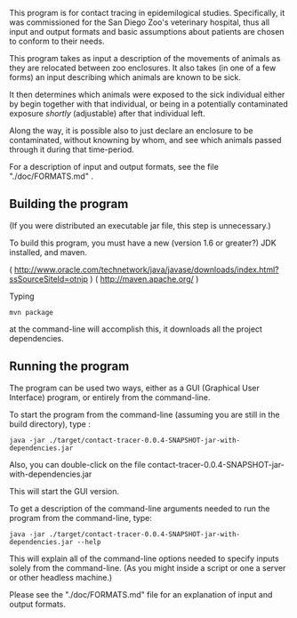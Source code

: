 This program is for contact tracing in epidemilogical studies. Specifically, it was commissioned for the San Diego Zoo's veterinary hospital, thus all input and output formats and basic assumptions about patients are chosen to conform to their needs.

This program takes as input a description of the movements of animals as they are relocated between zoo enclosures.
It also takes (in one of a few forms) an input describing which animals are known to be sick.

It then determines which animals were exposed to the sick individual either by begin together with that individual, or being in a potentially contaminated exposure _shortly_ (adjustable) after that individual left.

Along the way, it is possible also to just declare an enclosure to be contaminated, without knowning by whom, and see which animals passed through it during that time-period.

For a description of input and output formats, see the file "./doc/FORMATS.md" .


Building the program
--------------------

(If you were distributed an executable jar file, this step is unnecessary.)

To build this program, you must have a new (version 1.6 or greater?) JDK installed, and maven. 

( http://www.oracle.com/technetwork/java/javase/downloads/index.html?ssSourceSiteId=otnjp )
( http://maven.apache.org/ )

Typing 

	mvn package

at the command-line will accomplish this, it downloads all the project dependencies.

Running the program
-------------------

The program can be used two ways, either as a GUI (Graphical User Interface) program, or entirely from the command-line.

To start the program from the command-line (assuming you are still in the build directory), type :

	java -jar ./target/contact-tracer-0.0.4-SNAPSHOT-jar-with-dependencies.jar

Also, you can double-click on the file contact-tracer-0.0.4-SNAPSHOT-jar-with-dependencies.jar

This will start the GUI version.

To get a description of the command-line arguments needed to run the program from the command-line, type:

	java -jar ./target/contact-tracer-0.0.4-SNAPSHOT-jar-with-dependencies.jar --help

This will explain all of the command-line options needed to specify inputs solely from the command-line. (As you might inside a script or one a server or other headless machine.)

Please see the "./doc/FORMATS.md" file for an explanation of input and output formats.
